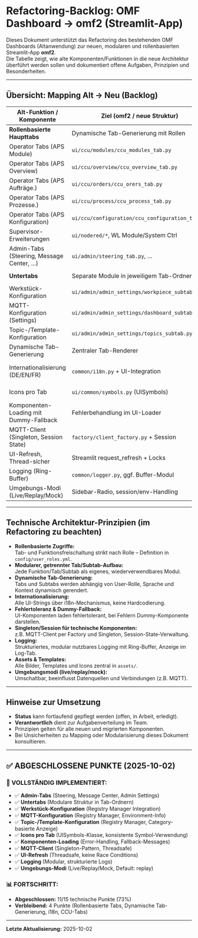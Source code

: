 # Refactoring-Backlog: OMF Dashboard → omf2 (Streamlit-App)

Dieses Dokument unterstützt das Refactoring des bestehenden OMF Dashboards (Altanwendung) zur neuen, modularen und rollenbasierten Streamlit-App **omf2**.  
Die Tabelle zeigt, wie alte Komponenten/Funktionen in die neue Architektur überführt werden sollen und dokumentiert offene Aufgaben, Prinzipien und Besonderheiten.

---

## Übersicht: Mapping Alt → Neu (Backlog)

| **Alt-Funktion / Komponente**              | **Ziel (omf2 / neue Struktur)**         | **Status** | **Prinzipien / Besonderheiten**                              | **Verantwortlich** |
|--------------------------------------------|-----------------------------------------|------------|-------------------------------------------------------------|--------------------|
| **Rollenbasierte Haupttabs**               | Dynamische Tab-Generierung mit Rollen   |  ✅        | Rollen in config/user_roles.yml, Tabs dynamisch initiiert    | ✅ |
| Operator Tabs (APS Module) | `ui/ccu/modules/ccu_modules_tab.py`     |      ✅         | Modular, Icons, i18n, MQ-Integration                        |                    |
| Operator Tabs (APS Overview) | `ui/ccu/overview/ccu_overview_tab.py`     | offen      | Modular, Icons, i18n, MQ-Integration                        |                    |
| Operator Tabs (APS Aufträge.) | `ui/ccu/orders/ccu_orers_tab.py`     | offen      | Modular, Icons, i18n, MQ-Integration                        |                    |
| Operator Tabs (APS Prozesse.) | `ui/ccu/process/ccu_process_tab.py`     | offen      | Modular, Icons, i18n, MQ-Integration                        |                    |
| Operator Tabs (APS Konfiguration) | `ui/ccu/configuration/ccu_configuration_tab.py`     | offen      | Modular, Icons, i18n, MQ-Integration                        |                    |
| Supervisor-Erweiterungen                   | `ui/nodered/*`, WL Module/System Ctrl| Phase 3      | Tab-Freischaltung via Rolle, modular                         |                    |
| Admin-Tabs (Steering, Message Center, ...) | `ui/admin/steering_tab.py`, ...         | ✅         | Subtabs modular, Fehlerbehandlung, Logging                   |                    |
| **Untertabs**                              | Separate Module in jeweiligem Tab-Ordner| ✅         | z.B. `ui/admin/steering/factory_tab.py`                      |                    |
| Werkstück-Konfiguration                    | `ui/admin/admin_settings/workpiece_subtab.py` | ✅ | Registry Manager, id/nfc_code Struktur, WorkpieceManager | ✅ |
| MQTT-Konfiguration (Settings)              | `ui/admin/admin_settings/dashboard_subtab.py` | ✅ | Registry Manager, Environment-Info, Read-Only | ✅ |
| Topic-/Template-Konfiguration              | `ui/admin/admin_settings/topics_subtab.py` | ✅ | Registry Manager, Category-basierte Anzeige | ✅ |
| Dynamische Tab-Generierung                 | Zentraler Tab-Renderer                  | offen      | Tabs/Subtabs nach Rolle, i18n, Fehlerfallback                |                    |
| Internationalisierung (DE/EN/FR)           | `common/i18n.py` + UI-Integration       | Phase 2    | Keine Hardcodierung, dynamische Sprachwahl (nach Grundarchitektur) |                    |
| Icons pro Tab                              | `ui/common/symbols.py` (UISymbols)    | ✅         | Zentrale UISymbols-Klasse, konsistente Symbol-Verwendung    | ✅ |
| Komponenten-Loading mit Dummy-Fallback     | Fehlerbehandlung im UI-Loader           | ✅         | Error-Handling in UI-Komponenten, Fallback-Messages        | ✅ |
| MQTT-Client (Singleton, Session State)     | `factory/client_factory.py` + Session   | ✅       | Singleton-Pattern, Threadsafe                                |                    |
| UI-Refresh, Thread-sicher                  | Streamlit request_refresh + Locks       | ✅       | Threadsafe, keine Race Conditions                            |                    |
| Logging (Ring-Buffer)                      | `common/logger.py`, ggf. Buffer-Modul   | ✅       | Modular, strukturierte Logs, anzeigbar im UI                 |                    |
| Umgebungs-Modi (Live/Replay/Mock)          | Sidebar-Radio, session/env-Handling     | ✅       | Default: replay, Einfluss auf Datenquellen                   |                    |

---

## Technische Architektur-Prinzipien (im Refactoring zu beachten)

- **Rollenbasierte Zugriffe:**  
  Tab- und Funktionsfreischaltung strikt nach Rolle – Definition in `config/user_roles.yml`.
- **Modularer, getrennter Tab/Subtab-Aufbau:**  
  Jede Funktion/Tab/Subtab als eigenes, wiederverwendbares Modul.
- **Dynamische Tab-Generierung:**  
  Tabs und Subtabs werden abhängig von User-Rolle, Sprache und Kontext dynamisch gerendert.
- **Internationalisierung:**  
  Alle UI-Strings über i18n-Mechanismus, keine Hardcodierung.
- **Fehlertoleranz & Dummy-Fallback:**  
  UI-Komponenten laden fehlertolerant, bei Fehlern Dummy-Komponente darstellen.
- **Singleton/Session für technische Komponenten:**  
  z.B. MQTT-Client per Factory und Singleton, Session-State-Verwaltung.
- **Logging:**  
  Strukturiertes, modular nutzbares Logging mit Ring-Buffer, Anzeige im Log-Tab.
- **Assets & Templates:**  
  Alle Bilder, Templates und Icons zentral in `assets/`.
- **Umgebungsmodi (live/replay/mock):**  
  Umschaltbar, beeinflusst Datenquellen und Verbindungen (z.B. MQTT).

---

## Hinweise zur Umsetzung

- **Status** kann fortlaufend gepflegt werden (offen, in Arbeit, erledigt).
- **Verantwortlich** dient zur Aufgabenverteilung im Team.
- Prinzipien gelten für alle neuen und migrierten Komponenten.
- Bei Unsicherheiten zu Mapping oder Modularisierung dieses Dokument konsultieren.

---

## ✅ ABGESCHLOSSENE PUNKTE (2025-10-02)

### **🎯 VOLLSTÄNDIG IMPLEMENTIERT:**
- ✅ **Admin-Tabs** (Steering, Message Center, Admin Settings)
- ✅ **Untertabs** (Modulare Struktur in Tab-Ordnern)
- ✅ **Werkstück-Konfiguration** (Registry Manager Integration)
- ✅ **MQTT-Konfiguration** (Registry Manager, Environment-Info)
- ✅ **Topic-/Template-Konfiguration** (Registry Manager, Category-basierte Anzeige)
- ✅ **Icons pro Tab** (UISymbols-Klasse, konsistente Symbol-Verwendung)
- ✅ **Komponenten-Loading** (Error-Handling, Fallback-Messages)
- ✅ **MQTT-Client** (Singleton-Pattern, Threadsafe)
- ✅ **UI-Refresh** (Threadsafe, keine Race Conditions)
- ✅ **Logging** (Modular, strukturierte Logs)
- ✅ **Umgebungs-Modi** (Live/Replay/Mock, Default: replay)

### **📊 FORTSCHRITT:**
- **Abgeschlossen:** 11/15 technische Punkte (73%)
- **Verbleibend:** 4 Punkte (Rollenbasierte Tabs, Dynamische Tab-Generierung, i18n, CCU-Tabs)

---

**Letzte Aktualisierung:** 2025-10-02